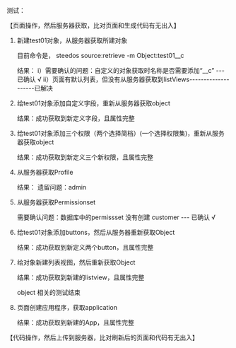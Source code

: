 
测试：

【页面操作，然后服务器获取，比对页面和生成代码有无出入】

1.  新建test01对象，从服务器获取所建对象
   
    目前命令是， steedos source:retrieve -m Object:test01__c

    结果：
    i）需要确认的问题：自定义的对象获取时名称是否需要添加“__c”  --- 已确认 √
    ii）页面有默认列表，但没有从服务器获取到listViews--------------------已解决

2.  给test01对象添加自定义字段，重新从服务器获取object

    结果：成功获取到新定义字段，且属性完整


3.  给test01对象添加三个权限（两个选择简档）(一个选择权限集)，重新从服务器获取object

    结果：成功获取到新定义三个新权限，且属性完整

4.  从服务器获取Profile

    结果： 
    遗留问题：admin

5.  从服务器获取Permissionset

    需要确认问题：数据库中的permissset 没有创建 customer --- 已确认 √

6.  给test01对象添加buttons，然后从服务器重新获取Object

    结果：成功获取到新定义两个button，且属性完整

7.  给对象新建列表视图，然后重新获取Object

    结果：成功获取到新建的listview，且属性完整

    object 相关的测试结束

8.  页面创建应用程序，获取application

    结果：成功获取到新建的App，且属性完整



【代码操作，然后上传到服务器，比对刷新后的页面和代码有无出入】